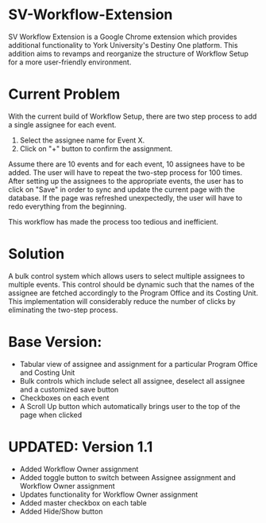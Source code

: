 # SV-Workflow-Extension
SV Workflow Extension is a Google Chrome extension which provides additional functionality to York University's Destiny One platform. This addition aims to revamps and reorganize the structure of Workflow Setup for a more user-friendly environment.

# Current Problem
With the current build of Workflow Setup, there are two step process to add a single assignee for each event. 
1.  Select the assignee name for Event X.
2.  Click on "+" button to confirm the assignment.

Assume there are 10 events and for each event, 10 assignees have to be added. The user will have to repeat the two-step process for 100 times. After setting up the assignees to the appropriate events, the user has to click on "Save" in order to sync and update the current page with the database. If the page was refreshed unexpectedly, the user will have to redo everything from the beginning. 

This workflow has made the process too tedious and inefficient.

# Solution

A bulk control system which allows users to select multiple assignees to multiple events. This control should be dynamic such that the names of the assignee are fetched accordingly to the Program Office and its Costing Unit. This implementation will considerably reduce the number of clicks by eliminating the two-step process.

# Base Version:
  - Tabular view of assignee and assignment for a particular Program Office and Costing Unit
  - Bulk controls which include select all assignee, deselect all assignee and a customized save button
  - Checkboxes on each event
  - A Scroll Up button which automatically brings user to the top of the page when clicked

# UPDATED: Version 1.1
  - Added Workflow Owner assignment
  - Added toggle button to switch between Assignee assignment and Workflow Owner assignment
  - Updates functionality for Workflow Owner assignment
  - Added master checkbox on each table
  - Added Hide/Show button
